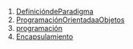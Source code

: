 1. [DefinicióndeParadigma](./def.md)
2. [ProgramaciónOrientadaaObjetos](./pro.md)
3. [programación](./pri.md)
4. [Encapsulamiento](./en.md)